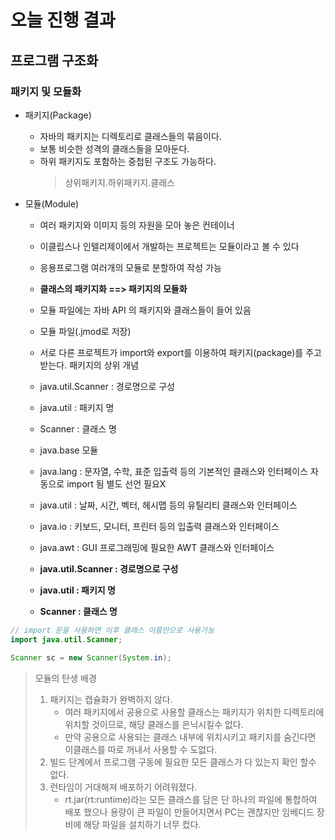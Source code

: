 # 오늘 진행 결과
## 프로그램 구조화
### 패키지 및 모듈화
 
 * 패키지(Package)
   * 자바의 패키지는 디렉토리로 클래스들의 묶음이다.
   * 보통 비슷한 성격의 클래스들을 모아둔다.
   * 하위 패키지도 포함하는 중첩된 구조도 가능하다.
     >  상위패키지.하위패키지.클래스 
 
 * 모듈(Module)
   * 여러 패키지와 이미지 등의 자원을 모아 놓은 컨테이너
   * 이클립스나 인텔리제이에서 개발하는 프로젝트는 모듈이라고 볼 수 있다
   * 응용프로그램 여러개의 모듈로 분할하여 작성 가능
   * **클래스의 패키지화 ==> 패키지의 모듈화**
   * 모듈 파일에는 자바 API 의 패키지와 클래스들이 들어 있음
   * 모듈 파일(.jmod로 저장)
   * 서로 다른 프로젝트가 import와 export를 이용하여 패키지(package)를 주고 받는다. 패키지의 상위 개념
   * java.util.Scanner : 경로명으로 구성
   * java.util : 패키지 명
   * Scanner : 클래스 명
  
   *  java.base 모듈
   *  java.lang : 문자열, 수학, 표준 입출력 등의 기본적인 클래스와 인터페이스 자동으로 import 됨 별도 선언 필요X
   *  java.util : 날짜, 시간, 벡터, 헤시맵 등의 유틸리티 클래스와 인터페이스
   *  java.io : 키보드, 모니터, 프린터 등의 입출력 클래스와 인터페이스
   *  java.awt : GUI 프로그래밍에 필요한 AWT 클래스와 인터페이스
  
   * **java.util.Scanner : 경로명으로 구성**
   * **java.util : 패키지 명**
   * **Scanner : 클래스 명**
  
```java
// import 문을 사용하면 이후 클래스 이름만으로 사용가능
import java.util.Scanner;

Scanner sc = new Scanner(System.in);

```

 > 모듈의 탄생 배경
>  1. 패키지는 캡슐화가 완벽하지 않다.
>     * 여러 패키지에서 공용으로 사용할 클래스는 패키지가 위치한 디렉토리에 위치할 것이므로, 해당 클래스를 은닉시킬수 없다.
>     * 만약 공용으로 사용되는 클래스 내부에 위치시키고 패키지를 숨긴다면 이클래스를 따로 꺼내서 사용할 수 도없다.
>  2. 빌드 단계에서 프로그램 구동에 필요한 모든 클래스가 다 있는지 확인 할수 없다. 
>  3. 런타임이 거대해져 배포하기 어려워졌다.
>     * rt.jar(rt:runtime)라는 모든 클래스를 담은 단 하나의 파일에 통합하여 배포 했으나 용량이 큰 파일이 만들어지면서 PC는 괜찮지만 임베디드 장비에 해당 파일을 설치하기 너무 컸다.

